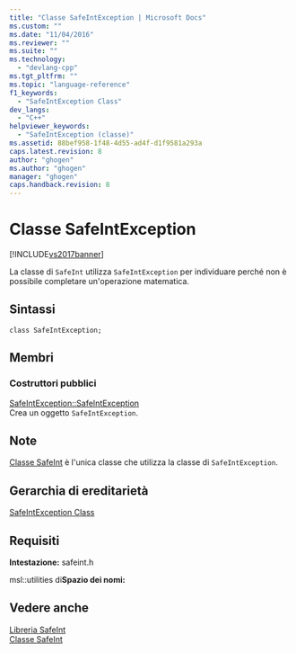 ```yaml
---
title: "Classe SafeIntException | Microsoft Docs"
ms.custom: ""
ms.date: "11/04/2016"
ms.reviewer: ""
ms.suite: ""
ms.technology: 
  - "devlang-cpp"
ms.tgt_pltfrm: ""
ms.topic: "language-reference"
f1_keywords: 
  - "SafeIntException Class"
dev_langs: 
  - "C++"
helpviewer_keywords: 
  - "SafeIntException (classe)"
ms.assetid: 88bef958-1f48-4d55-ad4f-d1f9581a293a
caps.latest.revision: 8
author: "ghogen"
ms.author: "ghogen"
manager: "ghogen"
caps.handback.revision: 8
---
```

# Classe SafeIntException
[!INCLUDE[vs2017banner](../assembler/inline/includes/vs2017banner.md)]

La classe di `SafeInt` utilizza `SafeIntException` per individuare perché non è possibile completare un'operazione matematica.  
  
## Sintassi  
  
```  
class SafeIntException;  
```  
  
## Membri  
  
### Costruttori pubblici  
 [SafeIntException::SafeIntException](../windows/safeintexception-safeintexception.md)  
 Crea un oggetto `SafeIntException`.  
  
## Note  
 [Classe SafeInt](../windows/safeint-class.md) è l'unica classe che utilizza la classe di `SafeIntException`.  
  
## Gerarchia di ereditarietà  
 [SafeIntException Class](../windows/safeintexception-class.md)  
  
## Requisiti  
 **Intestazione:** safeint.h  
  
 msl::utilities di**Spazio dei nomi:**  
  
## Vedere anche  
 [Libreria SafeInt](../windows/safeint-library.md)   
 [Classe SafeInt](../windows/safeint-class.md)